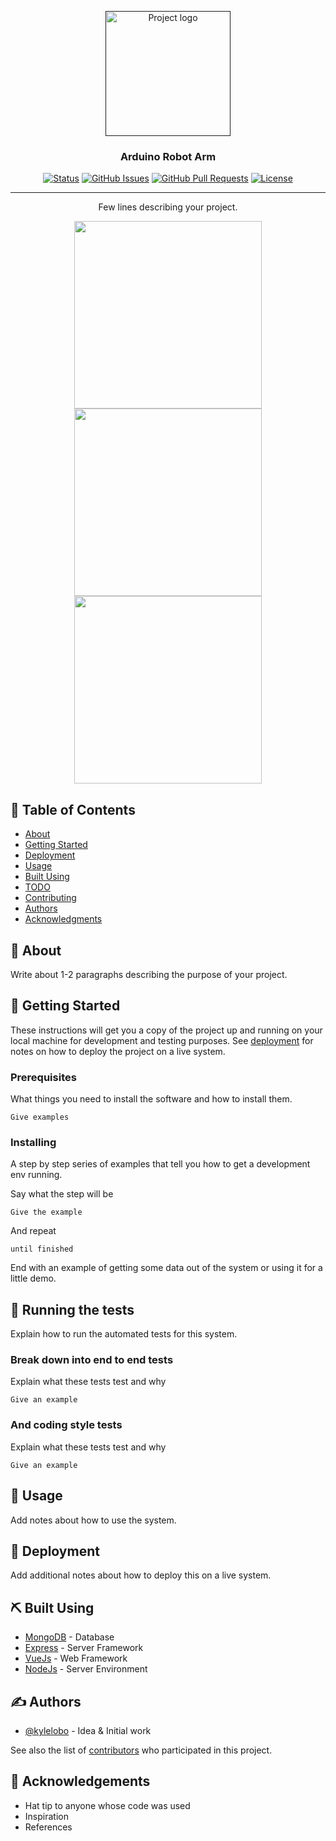 <p align="center">
  <a href="" rel="noopener">
 <img width=200px height=200px src="https://user-images.githubusercontent.com/83460816/188471938-9a88ff33-6f67-45b0-8cec-3253874709df.png" alt="Project logo"></a>
</p>

<h3 align="center">Arduino Robot Arm</h3>

<div align="center">

[![Status](https://img.shields.io/badge/status-active-success.svg)]()
[![GitHub Issues](https://img.shields.io/github/issues/ThiagoKS-7/Arduino-Robot-Arm.svg)](https://github.com/ThiagoKS-7/Arduino-Robot-Arm/issues)
[![GitHub Pull Requests](https://img.shields.io/github/issues-pr/ThiagoKS-7/Arduino-Robot-Arm.svg)](https://github.com/ThiagoKS-7/Arduino-Robot-Arm/pulls)
[![License](https://img.shields.io/badge/license-MIT-blue.svg)](/LICENSE)

</div>

---

<p align="center"> Few lines describing your project.
    <br> 
</p>

<div align="center">
<img height="300px" src="https://user-images.githubusercontent.com/83460816/188472129-cf550994-219c-4823-a43c-fea2444f0ccb.png" />
<img height="300px" src="https://user-images.githubusercontent.com/83460816/188472373-ee0b002a-147d-4a14-95a0-c5b84a48121e.png" />
<img height="300px" src="https://user-images.githubusercontent.com/83460816/188473099-10806f9d-9b63-4772-85fe-a482870c4af5.png" />
</div> 


## 📝 Table of Contents

- [About](#about)
- [Getting Started](#getting_started)
- [Deployment](#deployment)
- [Usage](#usage)
- [Built Using](#built_using)
- [TODO](../TODO.md)
- [Contributing](../CONTRIBUTING.md)
- [Authors](#authors)
- [Acknowledgments](#acknowledgement)

## 🧐 About <a name = "about"></a>

Write about 1-2 paragraphs describing the purpose of your project.

## 🏁 Getting Started <a name = "getting_started"></a>

These instructions will get you a copy of the project up and running on your local machine for development and testing purposes. See [deployment](#deployment) for notes on how to deploy the project on a live system.

### Prerequisites

What things you need to install the software and how to install them.

```
Give examples
```

### Installing

A step by step series of examples that tell you how to get a development env running.

Say what the step will be

```
Give the example
```

And repeat

```
until finished
```

End with an example of getting some data out of the system or using it for a little demo.

## 🔧 Running the tests <a name = "tests"></a>

Explain how to run the automated tests for this system.

### Break down into end to end tests

Explain what these tests test and why

```
Give an example
```

### And coding style tests

Explain what these tests test and why

```
Give an example
```

## 🎈 Usage <a name="usage"></a>

Add notes about how to use the system.

## 🚀 Deployment <a name = "deployment"></a>

Add additional notes about how to deploy this on a live system.

## ⛏️ Built Using <a name = "built_using"></a>

- [MongoDB](https://www.mongodb.com/) - Database
- [Express](https://expressjs.com/) - Server Framework
- [VueJs](https://vuejs.org/) - Web Framework
- [NodeJs](https://nodejs.org/en/) - Server Environment

## ✍️ Authors <a name = "authors"></a>

- [@kylelobo](https://github.com/kylelobo) - Idea & Initial work

See also the list of [contributors](https://github.com/kylelobo/The-Documentation-Compendium/contributors) who participated in this project.

## 🎉 Acknowledgements <a name = "acknowledgement"></a>

- Hat tip to anyone whose code was used
- Inspiration
- References
